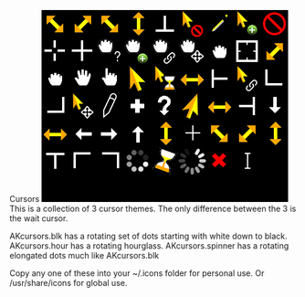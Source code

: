 Cursors
![](sample.png)
This is a collection of 3 cursor themes.
The only difference between the 3 is the wait cursor.

AKcursors.blk has a rotating set of dots starting with white down to black.
AKcursors.hour has a rotating hourglass.
AKcursors.spinner has a rotating elongated dots much like AKcursors.blk

Copy any one of these into your ~/.icons folder for personal use.
Or /usr/share/icons for global use.
